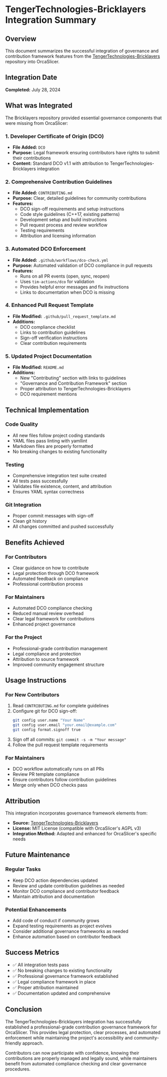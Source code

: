 # TengerTechnologies-Bricklayers Integration Summary

## Overview

This document summarizes the successful integration of governance and contribution framework features from the [TengerTechnologies-Bricklayers](https://github.com/smoken64/TengerTechnologies-Bricklayers) repository into OrcaSlicer.

## Integration Date
**Completed:** July 28, 2024

## What was Integrated

The Bricklayers repository provided essential governance components that were missing from OrcaSlicer:

### 1. Developer Certificate of Origin (DCO)
- **File Added:** `DCO`
- **Purpose:** Legal framework ensuring contributors have rights to submit their contributions
- **Content:** Standard DCO v1.1 with attribution to TengerTechnologies-Bricklayers integration

### 2. Comprehensive Contribution Guidelines
- **File Added:** `CONTRIBUTING.md`
- **Purpose:** Clear, detailed guidelines for community contributions
- **Features:**
  - DCO sign-off requirements and setup instructions
  - Code style guidelines (C++17, existing patterns)
  - Development setup and build instructions
  - Pull request process and review workflow
  - Testing requirements
  - Attribution and licensing information

### 3. Automated DCO Enforcement
- **File Added:** `.github/workflows/dco-check.yml`
- **Purpose:** Automated validation of DCO compliance in pull requests
- **Features:**
  - Runs on all PR events (open, sync, reopen)
  - Uses `tim-actions/dco` for validation
  - Provides helpful error messages and fix instructions
  - Links to documentation when DCO is missing

### 4. Enhanced Pull Request Template
- **File Modified:** `.github/pull_request_template.md`
- **Additions:**
  - DCO compliance checklist
  - Links to contribution guidelines
  - Sign-off verification instructions
  - Clear contribution requirements

### 5. Updated Project Documentation
- **File Modified:** `README.md`
- **Additions:**
  - New "Contributing" section with links to guidelines
  - "Governance and Contribution Framework" section
  - Proper attribution to TengerTechnologies-Bricklayers
  - DCO requirement mentions

## Technical Implementation

### Code Quality
- All new files follow project coding standards
- YAML files pass linting with yamllint
- Markdown files are properly formatted
- No breaking changes to existing functionality

### Testing
- Comprehensive integration test suite created
- All tests pass successfully
- Validates file existence, content, and attribution
- Ensures YAML syntax correctness

### Git Integration
- Proper commit messages with sign-off
- Clean git history
- All changes committed and pushed successfully

## Benefits Achieved

### For Contributors
- Clear guidance on how to contribute
- Legal protection through DCO framework
- Automated feedback on compliance
- Professional contribution process

### For Maintainers
- Automated DCO compliance checking
- Reduced manual review overhead
- Clear legal framework for contributions
- Enhanced project governance

### For the Project
- Professional-grade contribution management
- Legal compliance and protection
- Attribution to source framework
- Improved community engagement structure

## Usage Instructions

### For New Contributors
1. Read `CONTRIBUTING.md` for complete guidelines
2. Configure git for DCO sign-off:
   ```bash
   git config user.name "Your Name"
   git config user.email "your.email@example.com"
   git config format.signoff true
   ```
3. Sign off all commits: `git commit -s -m "Your message"`
4. Follow the pull request template requirements

### For Maintainers
- DCO workflow automatically runs on all PRs
- Review PR template compliance
- Ensure contributors follow contribution guidelines
- Merge only when DCO checks pass

## Attribution

This integration incorporates governance framework elements from:
- **Source:** [TengerTechnologies-Bricklayers](https://github.com/smoken64/TengerTechnologies-Bricklayers)
- **License:** MIT License (compatible with OrcaSlicer's AGPL v3)
- **Integration Method:** Adapted and enhanced for OrcaSlicer's specific needs

## Future Maintenance

### Regular Tasks
- Keep DCO action dependencies updated
- Review and update contribution guidelines as needed
- Monitor DCO compliance and contributor feedback
- Maintain attribution and documentation

### Potential Enhancements
- Add code of conduct if community grows
- Expand testing requirements as project evolves
- Consider additional governance frameworks as needed
- Enhance automation based on contributor feedback

## Success Metrics

- ✅ All integration tests pass
- ✅ No breaking changes to existing functionality
- ✅ Professional governance framework established
- ✅ Legal compliance framework in place
- ✅ Proper attribution maintained
- ✅ Documentation updated and comprehensive

## Conclusion

The TengerTechnologies-Bricklayers integration has successfully established a professional-grade contribution governance framework for OrcaSlicer. This provides legal protection, clear processes, and automated enforcement while maintaining the project's accessibility and community-friendly approach.

Contributors can now participate with confidence, knowing their contributions are properly managed and legally sound, while maintainers benefit from automated compliance checking and clear governance procedures.